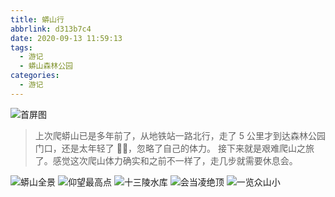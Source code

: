 ```yaml
---
title: 蟒山行
abbrlink: d313b7c4
date: 2020-09-13 11:59:13
tags:
  - 游记
  - 蟒山森林公园
categories:
  - 游记
---
```


![首屏图](https://z3.ax1x.com/2021/01/13/stfRFx.jpg)

<!-- more -->

> 上次爬蟒山已是多年前了，从地铁站一路北行，走了 5 公里才到达森林公园门口，还是太年轻了 🤣🤣，忽略了自己的体力。
> 接下来就是艰难爬山之旅了。感觉这次爬山体力确实和之前不一样了，走几步就需要休息会。

![蟒山全景](https://z3.ax1x.com/2021/01/13/st4odA.jpg)
![仰望最高点](https://z3.ax1x.com/2021/01/13/st4rZ9.jpg)
![十三陵水库](https://z3.ax1x.com/2021/01/13/st4cPx.jpg)
![会当凌绝顶](https://z3.ax1x.com/2021/01/13/st42RK.jpg)
![一览众山小](https://z3.ax1x.com/2021/01/13/st4yI1.jpg)
